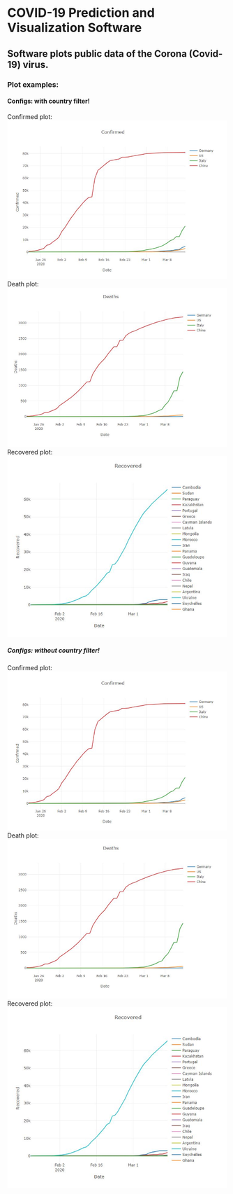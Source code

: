 # COVID-19 Prediction and Visualization Software

## Software plots public data of the Corona (Covid-19) virus.

### Plot examples:
#### Configs: with country filter!
Confirmed plot:
![Tornadoes](images/c1.JPG) 
Death plot:
![Tornadoes](images/d1.JPG) 
Recovered plot:
![Tornadoes](images/r2.JPG)

##### Configs: *without* country filter!
Confirmed plot:
![Tornadoes](images/c1.JPG) 
Death plot:
![Tornadoes](images/d1.JPG) 
Recovered plot:
![Tornadoes](images/r2.JPG)
 